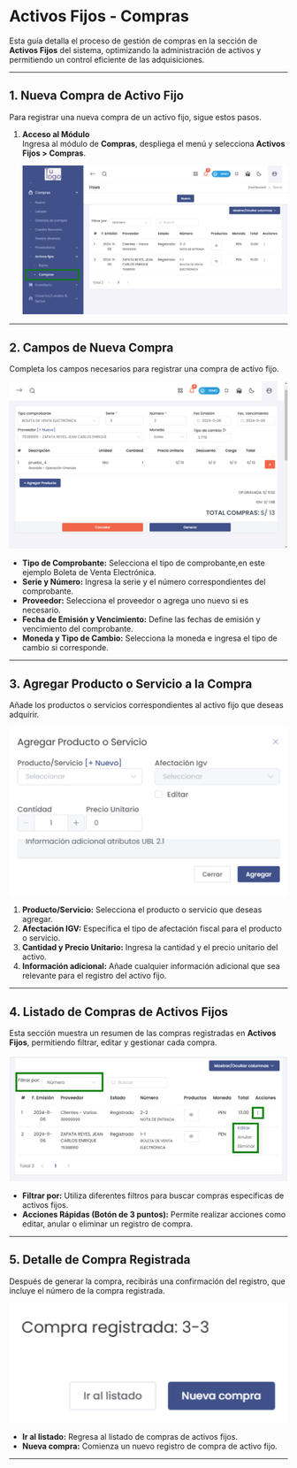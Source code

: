 # Activos Fijos - Compras 

Esta guía detalla el proceso de gestión de compras en la sección de **Activos Fijos** del sistema, optimizando la administración de activos y permitiendo un control eficiente de las adquisiciones.

---

## **1. Nueva Compra de Activo Fijo**

Para registrar una nueva compra de un activo fijo, sigue estos pasos.

1. **Acceso al Módulo**  
   Ingresa al módulo de **Compras**, despliega el menú y selecciona **Activos Fijos > Compras**.

   ![Acceso a Nueva Compra de Activo Fijo](img/Activos-Fijos-Nueva-Compra_01.jpg)

---

## **2. Campos de Nueva Compra**

Completa los campos necesarios para registrar una compra de activo fijo.

![Campos de Nueva Compra](img/Activos-Fijos-Nueva-Compra_02.jpg)

- **Tipo de Comprobante:** Selecciona el tipo de comprobante,en este ejemplo Boleta de Venta Electrónica.
- **Serie y Número:** Ingresa la serie y el número correspondientes del comprobante.
- **Proveedor:** Selecciona el proveedor o agrega uno nuevo si es necesario.
- **Fecha de Emisión y Vencimiento:** Define las fechas de emisión y vencimiento del comprobante.
- **Moneda y Tipo de Cambio:** Selecciona la moneda e ingresa el tipo de cambio si corresponde.

---

## **3. Agregar Producto o Servicio a la Compra**

Añade los productos o servicios correspondientes al activo fijo que deseas adquirir.

![Agregar Producto o Servicio](img/Activos-Fijos-Agregar-Producto_03.jpg)

1. **Producto/Servicio:** Selecciona el producto o servicio que deseas agregar.
2. **Afectación IGV:** Especifica el tipo de afectación fiscal para el producto o servicio.
3. **Cantidad y Precio Unitario:** Ingresa la cantidad y el precio unitario del activo.
4. **Información adicional:** Añade cualquier información adicional que sea relevante para el registro del activo fijo.

---

## **4. Listado de Compras de Activos Fijos**

Esta sección muestra un resumen de las compras registradas en **Activos Fijos**, permitiendo filtrar, editar y gestionar cada compra.

![Listado de Compras de Activos Fijos](img/Activos-Fijos-Listado-Compras_04.jpg)

- **Filtrar por:** Utiliza diferentes filtros para buscar compras específicas de activos fijos.
- **Acciones Rápidas (Botón de 3 puntos):** Permite realizar acciones como editar, anular o eliminar un registro de compra.

---

## **5. Detalle de Compra Registrada**

Después de generar la compra, recibirás una confirmación del registro, que incluye el número de la compra registrada.

![Compra Registrada](img/Activos-Fijos-Compra-Registrada_05.jpg)

- **Ir al listado:** Regresa al listado de compras de activos fijos.
- **Nueva compra:** Comienza un nuevo registro de compra de activo fijo.

---


